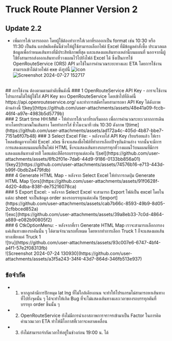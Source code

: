 # Truck Route Planner Version 2
## Update 2.2
- เพิ่มการใส่เวลารถออก โดยผู้ใช้ต้องทำการใส่เวลาที่รถออกเป็น format เช่น 10:30 หรือ 11:30 เป็นต้น
แอปพลิเคชันนี้ช่วยให้ผู้ใช้สามารถเลือกไฟล์ Excel ที่มีข้อมูลคำสั่งซื้อ ประมวลผลข้อมูลเพื่อกำหนดเส้นทางที่มีประสิทธิภาพที่สุด และแสดงผลเส้นทางเหล่านี้บนแผนที่ นอกจากนี้ผู้ใช้ยังสามารถส่งออกเส้นทางที่วางแผนไว้ไปยังไฟล์ Excel ได้ ซึ่งเป็นการใช้ OpenRouteService (ORS) API มาใช้ในการคำนวณระยะทางและ ETA
โดยการใช้งานสามารถเข้าได้ด้วยไฟล์ exe ดังรูปนี้
![icon](https://github.com/user-attachments/assets/151ccd08-ee57-4d4c-8076-f6ade0807c13)<br/>
![Screenshot 2024-07-27 152717](https://github.com/user-attachments/assets/dab84804-ec52-4d34-9e26-b62b3c4793ab)
<br />
## การใช้งาน ต้องตามตามลำดับขึ้นดังนี้
### 1 OpenRouteService API Key
- การจะใช้งานโปรแกรมได้ให้ผู้ใช้ใส่ API Key ของ OpenRouteService โดยเข้าไปที่ลิงค์นี้ https://api.openrouteservice.org/ และทำการสมัครโดยสามารถหา API Key ได้ดังภาพด้านล่างนี้
![key](https://github.com/user-attachments/assets/48e41a09-fccb-46f4-a97e-4983b5d5779b)<br/>
### 2 Start time HH:MM
- ให้ทำการใส่เวลาที่รถเริ่มออก เพื่อการคำนวณระยะเวลากการเดินทางโดยประมาณในเส้นทาง โดยทำการใส่ ชั่วโมง:นาที เช่น 10:30 ดังภาพ
![time](https://github.com/user-attachments/assets/ad172a4c-405d-4b87-bbe7-7151a6f07b48)
### 3 Select Excel File:
- หลังจากใส่ API Key เรียบร้อยแล้ว ให้เราโหลดข้อมูลจากไฟล์ Excel .xlxs ซึ่งจะแสดงชื่อไฟล์ที่ทำการเลือกปัจจุบันด้านล่าง จากนั้นจะมีการการแสดงผลบนแผนที่เป็นไฟล์ HTML ซึ่งจะแสดงเส้นทางรถบรรทุกที่วางแผนไว้บนแผนที่มีการแสดงผลเส้นทางด้วยสี โดยแต่ละสีคือรถบรรทุกแต่ละคัน
![sel](https://github.com/user-attachments/assets/6fb2f01e-7da6-44d9-9186-0133bb856a01)<br/>
![key2](https://github.com/user-attachments/assets/74576b16-e713-443d-b99f-0bdb2a479fdb)<br/>
### 4 Generate HTML Map
- หลังจาก Select Excel ให้ทำการกดปุ่ม Generate HTML Map
![ors](https://github.com/user-attachments/assets/91f0628f-4d20-4dba-838f-de75216078ca)<br/>
### 5 Export Excel: 
- หลังจาก Select Excel จะสามารถ Export ไฟล์เป็น excel โดยในแต่ละ sheet จะเป็นข้อมูล order ของรถบรรทุกแต่ละคัน
![export](https://github.com/user-attachments/assets/cab7b66c-8593-49b9-8d05-2cfbbced852a)<br/>
![exc](https://github.com/user-attachments/assets/39a8eb33-7c0d-4864-a889-e082b90805f2)<br />
### 6 CtkOptionMenu:
- หลังจากที่เรา Generate HTML Map เราจะสามารถเลือกกรองแค่เส้นทางของรถคันนั้น ๆ ได้ตามจำนวนรถทั้งหมด โดยหากทำการเลือก Truck 1 ก็จะแสดงผลเส้นทางเพียงแค่ Truck 1<br />
![tru](https://github.com/user-attachments/assets/93c007e6-6747-4bf4-a4f1-57e2f08313fb)<br />
![Screenshot 2024-07-24 130930](https://github.com/user-attachments/assets/a3f5a243-34f4-43d7-864d-346fb513e937)

## ข้อจำกัด
- 1. หากลูกค้ามีการปักหมุด lat lng ที่ไม่ใกล้เคียงถนน จะทำให้โปรแกรมไม่สามารถหาเส้นทางที่ไปยังจุดนั้น ๆ ได้จะทำให้เกิด Bug ที่จะไม่แสดงเส้นทางและเวลาของรถบรรทุกคันที่บรรทุก order ชิ้นนั้น ๆ
- 2. OpenRouteService ยังไม่มีการนำเอาสภาพการจราจรเข้ามาเป็น Factor ในการคิดคำนวณเวลา ETA ทำให้มีโอกาสที่เวลาจะคลาดเคลื่อน 
- 3. ยังไม่สามารถจำกัดเวลาให้อยู่ในช่วงก่อน 19:00 น. ได้
